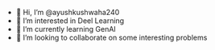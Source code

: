 - 👋 Hi, I’m @ayushkushwaha240
- 👀 I’m interested in Deel Learning
- 🌱 I’m currently learning GenAI
- 💞️ I’m looking to collaborate on some interesting problems

<!---
ayushkushwaha240/ayushkushwaha240 is a ✨ special ✨ repository because its `README.md` (this file) appears on your GitHub profile.
You can click the Preview link to take a look at your changes.
--->
